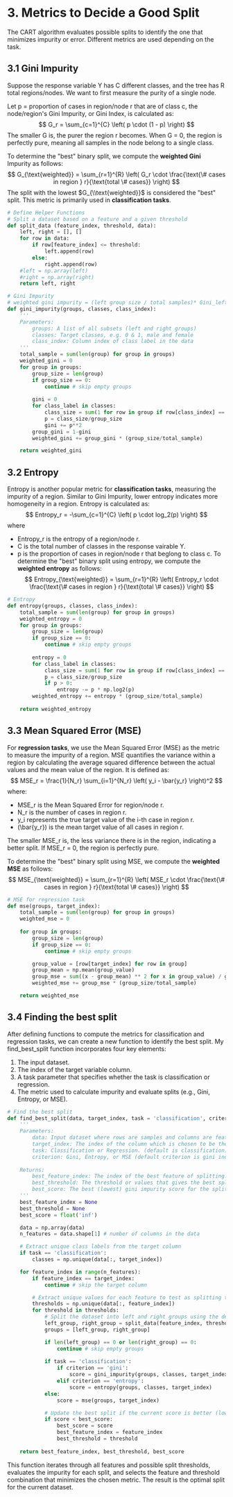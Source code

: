 # 3. Metrics to Decide a Good Split
The CART algorithm evaluates possible splits to identify the one that minimizes impurity or error. Different metrics are used depending on the task. 
## 3.1 Gini Impurity
Suppose the response variable Y has C different classes, and the tree has R total regions/nodes. We want to first measure the purity of a single node.  

Let p = proportion of cases in region/node r that are of class c,  the node/region's Gini Impurity, or Gini Index, is calculated as:  
$$
G_r = \sum_{c=1}^{C} \left( p \cdot (1 - p) \right)
$$
The smaller G is, the purer the region r becomes. When G = 0, the region is perfectly pure, meaning all samples in the node belong to a single class.

To determine the "best" binary split, we compute the **weighted Gini** Impurity as follows:
$$
G_{\text{weighted}} = \sum_{r=1}^{R} \left( G_r \cdot \frac{\text{\# cases in region } r}{\text{total \# cases}} \right)
$$
The split with the lowest $G_{\\text{weighted}}$ is considered the "best" split. This metric is primarily used in **classification tasks**.

```python
# Define Helper Functions
# Split a dataset based on a feature and a given threshold
def split_data (feature_index, threshold, data):
    left, right = [], []
    for row in data:
        if row[feature_index] <= threshold:
            left.append(row)
        else:
            right.append(row)
    #left = np.array(left)
    #right = np.array(right)
    return left, right

# Gini Impurity 
# weighted gini impurity = (left group size / total samples)* Gini_left + (right group size / total samples)* Gini_right
def gini_impurity(groups, classes, class_index):
    '''
    Parameters:
        groups: A list of all subsets (left and right groups)
        classes: Target classes, e.g. 0 & 1, male and female
        class_index: Column index of class label in the data
    '''
    total_sample = sum(len(group) for group in groups) 
    weighted_gini = 0
    for group in groups:
        group_size = len(group)
        if group_size == 0:
            continue # skip empty groups
        
        gini = 0
        for class_label in classes:
            class_size = sum(1 for row in group if row[class_index] == class_label)
            p = class_size/group_size 
            gini += p**2
        group_gini = 1-gini
        weighted_gini += group_gini * (group_size/total_sample)

    return weighted_gini
```

## 3.2  Entropy
Entropy is another popular metric for **classification tasks**, measuring the impurity of a region. Similar to Gini Impurity, lower entropy indicates more homogeneity in a region. 
Entropy is calculated as: 
$$
Entropy_r = -\sum_{c=1}^{C} \left( p \cdot log_2(p) \right)
$$
where
- Entropy_r is the entropy of a region/node r.
- C is the total number of classes in the response vairable Y.
- p is the proportion of cases in region/node r that beglong to class c.
To determine the "best" binary split using entropy, we compute the **weighted entropy** as follows:
$$
Entropy_{\text{weighted}} = \sum_{r=1}^{R} \left( Entropy_r \cdot \frac{\text{\# cases in region } r}{\text{total \# cases}} \right)
$$

``` python
# Entropy
def entropy(groups, classes, class_index):
    total_sample = sum(len(group) for group in groups) 
    weighted_entropy = 0
    for group in groups:
        group_size = len(group)
        if group_size == 0:
            continue # skip empty groups
    
        entropy = 0
        for class_label in classes:
            class_size = sum(1 for row in group if row[class_index] == class_label)
            p = class_size/group_size
            if p > 0:
                entropy -= p * np.log2(p)
        weighted_entropy += entropy * (group_size/total_sample)
    
    return weighted_entropy
```

## 3.3 Mean Squared Error (MSE)
For **regression tasks**, we use the Mean Squared Error (MSE) as the metric to measure the impurity of a region. MSE quantifies the variance within a region by calculating the average squared difference between the actual values and the mean value of the region. It is defined as:
$$
MSE_r = \frac{1}{N_r} \sum_{i=1}^{N_r} \left( y_i - \bar{y_r} \right)^2
$$
where:
- MSE_r is the Mean Squared Error for region/node r.
- N_r is the number of cases in region r.
- y_i represents the true target value of the i-th case in region r.
- \(\bar{y_r}\) is the mean target value of all cases in region r.

The smaller MSE_r is, the less variance there is in the region, indicating a better split. If MSE_r = 0, the region is perfectly pure.

To determine the "best" binary split using MSE, we compute the **weighted MSE** as follows:
$$
MSE_{\text{weighted}} = \sum_{r=1}^{R} \left( MSE_r \cdot \frac{\text{\# cases in region } r}{\text{total \# cases}} \right)
$$

```python
# MSE for regression task
def mse(groups, target_index):
    total_sample = sum(len(group) for group in groups)
    weighted_mse = 0
    
    for group in groups:
        group_size = len(group)
        if group_size == 0:
            continue # skip empty groups

        group_value = [row[target_index] for row in group]
        group_mean = np.mean(group_value)
        group_mse = sum((x - group_mean) ** 2 for x in group_value) / group_size
        weighted_mse += group_mse * (group_size/total_sample)

    return weighted_mse
```

## 3.4 Finding the best split
After defining functions to compute the metrics for classification and regression tasks, we can create a new function to identify the best split. My find_best_split function incorporates four key elements:
1. The input dataset.
2. The index of the target variable column.
3. A task parameter that specifies whether the task is classification or regression.
4. The metric used to calculate impurity and evaluate splits (e.g., Gini, Entropy, or MSE).

``` python
# Find the best split
def find_best_split(data, target_index, task = 'classification', criterion = 'gini'):
    '''
    Parameters:
        data: Input dataset where rows are samples and columns are features.
        target_index: The index of the column which is chosen to be the target variable.
        task: Classification or Regression. (default is classification)
        criterion: Gini, Entropy, or MSE (default criterion is gini index)
    
    Returns:
        best_feature_index: The index of the best feature of splitting.
        best_threshold: The threshold or values that gives the best split.
        best_score: The best (lowest) gini impurity score for the split.
    '''
    best_feature_index = None
    best_threshold = None
    best_score = float('inf')

    data = np.array(data)
    n_features = data.shape[1] # number of columns in the data

    # Extract unique class labels from the target column
    if task == 'classification':
        classes = np.unique(data[:, target_index])

    for feature_index in range(n_features):
        if feature_index == target_index:
            continue # skip the target column

        # Extract unique values for each feature to test as splitting thresholds:
        thresholds = np.unique(data[:, feature_index])
        for threshold in thresholds:
            # Split the dataset into left and right groups using the defined function
            left_group, right_group = split_data(feature_index, threshold, data)
            groups = [left_group, right_group]

            if len(left_group) == 0 or len(right_group) == 0:
                continue # skip empty groups 
            
            if task == 'classification':
                if criterion == 'gini':
                    score = gini_impurity(groups, classes, target_index)
                elif criterion == 'entropy':
                    score = entropy(groups, classes, target_index)
            else:
                score = mse(groups, target_index)

            # Update the best split if the current score is better (lower)
            if score < best_score:
                best_score = score
                best_feature_index = feature_index
                best_threshold = threshold
                
    return best_feature_index, best_threshold, best_score
```
This function iterates through all features and possible split thresholds, evaluates the impurity for each split, and selects the feature and threshold combination that minimizes the chosen metric. The result is the optimal split for the current dataset.